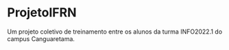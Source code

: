 # ProjetoIFRN
Um projeto coletivo de treinamento entre os alunos da turma INFO2022.1 do campus Canguaretama.
